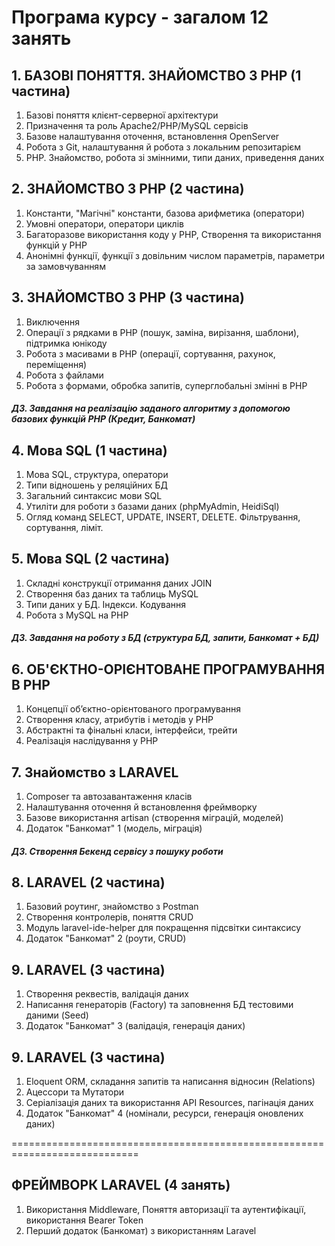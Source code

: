 ﻿# Програма курсу - загалом 12 занять

## 1. БАЗОВІ ПОНЯТТЯ. ЗНАЙОМСТВО З РНР (1 частина)

1. Базові поняття клієнт-серверної архітектури
2. Призначення та роль Apache2/PHP/MySQL сервісів
3. Базове налаштування оточення, встановлення OpenServer
4. Робота з Git, налаштування й робота з локальним репозитарієм
5. РНР. Знайомство, робота зі змінними, типи даних, приведення даних

## 2. ЗНАЙОМСТВО З РНР (2 частина)
1. Константи, "Магічні" константи, базова арифметика (оператори)
2. Умовні оператори, оператори циклів
3. Багаторазове використання коду у РНР, Створення та використання функцій у РНР
4. Анонімні функції, функції з довільним числом параметрів, параметри за замовчуванням

## 3. ЗНАЙОМСТВО З РНР (3 частина)
1. Виключення
2. Операції з рядками в РНР (пошук, заміна, вирізання, шаблони), підтримка юнікоду
3. Робота з масивами в РНР (операції, сортування, рахунок, переміщення)
4. Робота з файлами
5. Робота з формами, обробка запитів, суперглобальні змінні в РНР
##### ДЗ. Завдання на реалізацію заданого алгоритму з допомогою базових функцій РНР (Кредит, Банкомат)

## 4. Мова SQL (1 частина)
1. Мова SQL, структура, оператори
2. Типи відношень у реляційних БД
3. Загальний синтаксис мови SQL
4. Утиліти для роботи з базами даних (phpMyAdmin, HeidiSql)
5. Огляд команд SELECT, UPDATE, INSERT, DELETE. Фільтрування, сортування, ліміт.

## 5. Мова SQL (2 частина)
1. Складні конструкції отримання даних JOIN
2. Створення баз даних та таблиць MySQL
4. Типи даних у БД. Індекси. Кодування
5. Робота з MySQL на РНР
##### ДЗ. Завдання на роботу з БД (структура БД, запити, Банкомат + БД)

## 6. ОБ'ЄКТНО-ОРІЄНТОВАНЕ ПРОГРАМУВАННЯ В РНР
1. Концепції об’єктно-орієнтованого програмування
2. Створення класу, атрибутів і методів у РНР
3. Абстрактні та фінальні класи, інтерфейси, трейти
4. Реалізація наслідування у РНР

## 7. Знайомство з LARAVEL
1. Composer та автозавантаження класів
2. Налаштування оточення й встановлення фреймворку
3. Базове використання artisan (створення міграцій, моделей)
4. Додаток "Банкомат" 1 (модель, міграція)
##### ДЗ. Створення Бекенд сервісу з пошуку роботи

## 8. LARAVEL (2 частина)
1. Базовий роутинг, знайомство з Postman
2. Створення контролерів, поняття CRUD
3. Модуль laravel-ide-helper для покращення підсвітки синтаксису
4. Додаток "Банкомат" 2 (роути, CRUD)

## 9. LARAVEL (3 частина)
1. Створення реквестів, валідація даних
2. Написання генераторів (Factory) та заповнення БД тестовими даними (Seed)
3. Додаток "Банкомат" 3 (валідація, генерація даних)

## 9. LARAVEL (3 частина)
1. Eloquent ORM, складання запитів та написання відносин (Relations)
2. Ацессори та Мутатори
3. Серіалізація даних та використання API Resources, пагінація даних
4. Додаток "Банкомат" 4 (номінали, ресурси, генерація оновлених даних)


============================================================================

## ФРЕЙМВОРК LARAVEL (4 занять)
1. Використання Middleware, Поняття авторизації та аутентифікації, використання Bearer Token
2. Перший додаток (Банкомат) з використанням Laravel
